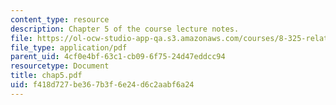 ```yaml
---
content_type: resource
description: Chapter 5 of the course lecture notes.
file: https://ol-ocw-studio-app-qa.s3.amazonaws.com/courses/8-325-relativistic-quantum-field-theory-iii-spring-2003/f418d727be367b3f6e24d6c2aabf6a24_chap5.pdf
file_type: application/pdf
parent_uid: 4cf0e4bf-63c1-cb09-6f75-24d47eddcc94
resourcetype: Document
title: chap5.pdf
uid: f418d727-be36-7b3f-6e24-d6c2aabf6a24
---
```

